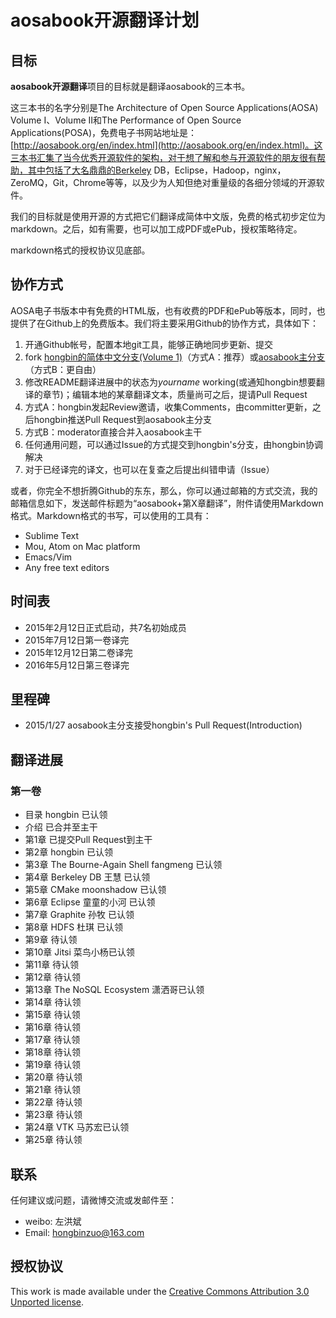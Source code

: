 # aosabook开源翻译计划

## 目标

**aosabook开源翻译**项目的目标就是翻译aosabook的三本书。

这三本书的名字分别是The Architecture of Open Source Applications(AOSA) Volume I、Volume II和The Performance of Open Source Applications(POSA)，免费电子书网站地址是：[http://aosabook.org/en/index.html](http://aosabook.org/en/index.html)。这三本书汇集了当今优秀开源软件的架构，对于想了解和参与开源软件的朋友很有帮助，其中包括了大名鼎鼎的Berkeley DB，Eclipse，Hadoop，nginx，ZeroMQ，Git，Chrome等等，以及少为人知但绝对重量级的各细分领域的开源软件。

我们的目标就是使用开源的方式把它们翻译成简体中文版，免费的格式初步定位为markdown。之后，如有需要，也可以加工成PDF或ePub，授权策略待定。

markdown格式的授权协议见底部。

## 协作方式

AOSA电子书版本中有免费的HTML版，也有收费的PDF和ePub等版本，同时，也提供了在Github上的免费版本。我们将主要采用Github的协作方式，具体如下：
 1. 开通Github帐号，配置本地git工具，能够正确地同步更新、提交
 2. fork [hongbin的简体中文分支(Volume 1)](https://github.com/hongbinzuo/aosabook/tree/zh_cn_trans/v1)（方式A：推荐）或[aosabook主分支](https://github.com/aosabook/aosabook)（方式B：更自由）
 3. 修改README翻译进展中的状态为*yourname* working(或通知hongbin想要翻译的章节)；编辑本地的某章翻译文本，质量尚可之后，提请Pull Request
 4. 方式A：hongbin发起Review邀请，收集Comments，由committer更新，之后hongbin推送Pull Request到aosabook主分支
 5. 方式B：moderator直接合并入aosabook主干
 6. 任何通用问题，可以通过Issue的方式提交到hongbin's分支，由hongbin协调解决
 7. 对于已经译完的译文，也可以在复查之后提出纠错申请（Issue）

或者，你完全不想折腾Github的东东，那么，你可以通过邮箱的方式交流，我的邮箱信息如下，发送邮件标题为“aosabook+第X章翻译”，附件请使用Markdown格式。Markdown格式的书写，可以使用的工具有：
  - Sublime Text
  - Mou, Atom on Mac platform
  - Emacs/Vim
  - Any free text editors

## 时间表

 - 2015年2月12日正式启动，共7名初始成员
 - 2015年7月12日第一卷译完
 - 2015年12月12日第二卷译完
 - 2016年5月12日第三卷译完

## 里程碑

 - 2015/1/27 aosabook主分支接受hongbin's Pull Request(Introduction)

## 翻译进展

### 第一卷
 - 目录 hongbin 已认领
 - 介绍 已合并至主干
 - 第1章 已提交Pull Request到主干
 - 第2章 hongbin 已认领
 - 第3章 The Bourne-Again Shell fangmeng 已认领
 - 第4章 Berkeley DB 王慧 已认领
 - 第5章 CMake moonshadow 已认领
 - 第6章 Eclipse 童童的小河 已认领
 - 第7章 Graphite 孙牧 已认领
 - 第8章 HDFS 杜琪 已认领
 - 第9章 待认领
 - 第10章 Jitsi 菜鸟小杨已认领
 - 第11章 待认领
 - 第12章 待认领
 - 第13章 The NoSQL Ecosystem 潇洒哥已认领
 - 第14章 待认领
 - 第15章 待认领
 - 第16章 待认领
 - 第17章 待认领
 - 第18章 待认领
 - 第19章 待认领
 - 第20章 待认领
 - 第21章 待认领
 - 第22章 待认领
 - 第23章 待认领
 - 第24章 VTK 马苏宏已认领
 - 第25章 待认领

## 联系

任何建议或问题，请微博交流或发邮件至：
 - weibo: 左洪斌
 - Email: hongbinzuo@163.com

## 授权协议

This work is made available under the [Creative Commons Attribution 3.0 Unported license](http://creativecommons.org/licenses/by/3.0/legalcode).
